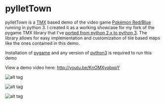 pylletTown
==========

pylletTown is a [TMX](https://github.com/bjorn/tiled/wiki/TMX-Map-Format) based demo of the video game [Pokémon Red/Blue](https://en.wikipedia.org/wiki/Pok%C3%A9mon_Red_and_Blue) running in python 3.
I created it as a working showcase for my fork of the pygame TMX library that I've [ported from python 2.x to python 3](https://github.com/RenfredH04/tmx). The library allows for easy implementation and customization of tile based maps like the ones contained in this demo.

Installation of [pygame](http://www.pygame.org/install.html) and any version of [python3](http://www.python.org/getit/) is required to run this demo

View a demo video here: http://youtu.be/KnOMXyqbxqY

![alt tag](http://i.imgur.com/kudkDNn.png)

![alt tag](http://imgur.com/BG0gJ4g.png)

![alt tag](http://i.imgur.com/BfY1qzM.png)

